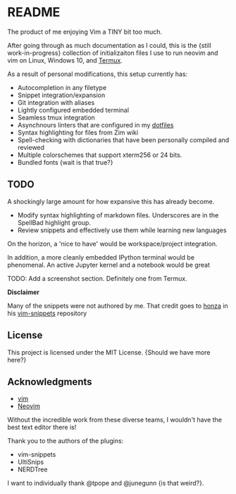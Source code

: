 # README

The product of me enjoying Vim a TINY bit too much.

After going through as much documentation as I could, this is the {still work-in-progress} collection of initializaiton files I use to run neovim and vim on Linux, Windows 10, and [Termux](github.com/termux/termuxapp).

As a result of personal modifications, this setup currently has:

- Autocompletion in any filetype
- Snippet integration/expansion
- Git integration with aliases
- Lightly configured embedded terminal
- Seamless tmux integration
- Asynchnours linters that are configured in my [dotfiles](github.com/farisachugthai/dotfiles)
- Syntax highlighting for files from Zim wiki
- Spell-checking with dictionaries that have been personally compiled and reviewed
- Multiple colorschemes that support xterm256 or 24 bits.
- Bundled fonts {wait is that true?}

## TODO

A shockingly large amount for how expansive this has already become.

- Modify syntax highlighting of markdown files. Underscores are in the SpellBad highlight group.
- Review snippets and effectively use them while learning new languages

On the horizon, a 'nice to have' would be workspace/project integration.

In addition, a more cleanly embedded IPython terminal would be phenomenal.
An active Jupyter kernel and a notebook would be great

TODO:
Add a screenshot section. Definitely one from Termux.

**Disclaimer**

Many of the snippets were not authored by me. That credit goes to
[honza](github.com/honza) in his [vim-snippets](github.com/honza/vim-snippets)
 repository

## License

This project is licensed under the MIT License. {Should we have more here?}

## Acknowledgments

- [vim](github.com/vim/vim)
- [Neovim](github.com/neovim/neovim)

Without the incredible work from these diverse teams, I wouldn't have the best
text editor there is!

Thank you to the authors of the plugins:

- vim-snippets
- UltiSnips
- NERDTree

I want to individually thank @tpope and @junegunn {is that weird?}.
